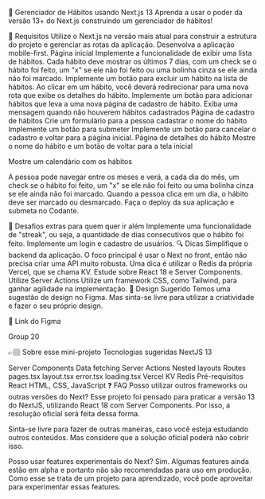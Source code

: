 📅 Gerenciador de Hábitos usando Next.js 13
Aprenda a usar o poder da versão 13+ do Next.js construindo um gerenciador de hábitos!

🔨 Requisitos
Utilize o Next.js na versão mais atual para construir a estrutura do projeto e gerenciar as rotas da aplicação.
Desenvolva a aplicação mobile-first.
Página inicial
Implemente a funcionalidade de exibir uma lista de hábitos.
Cada hábito deve mostrar os últimos 7 dias, com um check se o hábito foi feito, um "x" se ele não foi feito ou uma bolinha cinza se ele ainda não foi marcado.
Implemente um botão para excluir um hábito na lista de hábitos.
Ao clicar em um hábito, você deverá redirecionar para uma nova rota que exibe os detalhes do hábito.
Implemente um botão para adicionar hábitos que leva a uma nova página de cadastro de hábito.
Exiba uma mensagem quando não houverem hábitos cadastrados
Página de cadastro de hábitos
Crie um formulário para a pessoa cadastrar o nome do hábito
Implemente um botão para submeter
Implemente um botão para cancelar o cadastro e voltar para a página inicial.
Página de detalhes do hábito
Mostre o nome do hábito e um botão de voltar para a tela inicial

Mostre um calendário com os hábitos

A pessoa pode navegar entre os meses e verá, a cada dia do mês, um check se o hábito foi feito, um "x" se ele não foi feito ou uma bolinha cinza se ele ainda não foi marcado.
Quando a pessoa clica em um dia, o hábito deve ser marcado ou desmarcado.
Faça o deploy da sua aplicação e submeta no Codante.

🔨 Desafios extras para quem quer ir além
Implemente uma funcionalidade de "streak", ou seja, a quantidade de dias consecutivos que o hábito foi feito.
Implemente um login e cadastro de usuários.
🔍 Dicas
Simplifique o backend da aplicação. O foco principal é usar o Next no front, então não precisa criar uma API muito robusta. Uma dica é utilizar o Redis da própria Vercel, que se chama KV.
Estude sobre React 18 e Server Components.
Utilize Server Actions
Utilize um framework CSS, como Tailwind, para ganhar agilidade na implementação.
🎨 Design Sugerido
Temos uma sugestão de design no Figma. Mas sinta-se livre para utilizar a criatividade e fazer o seu próprio design.

🔗 Link do Figma

Group 20

👉🏽 Sobre esse mini-projeto
Tecnologias sugeridas
NextJS 13

Server Components
Data fetching
Server Actions
Nested layouts
Routes
pages.tsx
layout.tsx
error.tsx
loading.tsx
Vercel KV
Redis
Pré-requisitos
React
HTML, CSS, JavaScript
❓ FAQ
Posso utilizar outros frameworks ou outras versões do Next?
Esse projeto foi pensado para praticar a versão 13 do NextJS, utilizando React 18 com Server Components. Por isso, a resolução oficial será feita dessa forma.

Sinta-se livre para fazer de outras maneiras, caso você esteja estudando outros conteúdos. Mas considere que a solução oficial poderá não cobrir isso.

Posso usar features experimentais do Next?
Sim. Algumas features ainda estão em alpha e portanto não são recomendadas para uso em produção. Como esse se trata de um projeto para aprendizado, você pode aproveitar para experimentar essas features.
